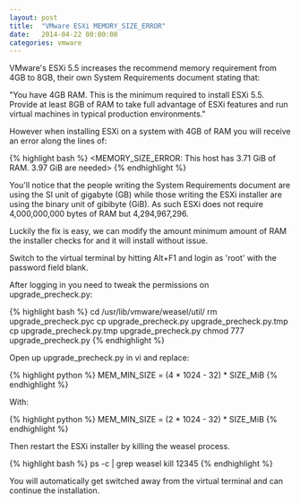 ```yaml
---
layout: post
title:  "VMware ESXi MEMORY_SIZE_ERROR"
date:   2014-04-22 00:00:00
categories: vmware
---
```


VMware's ESXi 5.5 increases the recommend memory requirement from 4GB to 8GB, 
their own System Requirements document stating that:

"You have 4GB RAM. This is the minimum required to install ESXi 5.5. Provide at
least 8GB of RAM to take full advantage of ESXi features and run virtual
machines in typical production environments."

However when installing ESXi on a system with 4GB of RAM you will receive an
error along the lines of:

{% highlight bash %}
<MEMORY_SIZE_ERROR: This host has 3.71 GiB of RAM. 3.97 GiB are needed>
{% endhighlight %}

You'll notice that the people writing the System Requirements document are using
the SI unit of gigabyte (GB) while those writing the ESXi installer are using
the binary unit of gibibyte (GiB). As such ESXi does not require 4,000,000,000
bytes of RAM but 4,294,967,296.

Luckily the fix is easy, we can modify the amount minimum amount of RAM the
installer checks for and it will install without issue.

Switch to the virtual terminal by hitting Alt+F1 and login as 'root' with the 
password field blank.

After logging in you need to tweak the permissions on upgrade_precheck.py:

{% highlight bash %}
cd /usr/lib/vmware/weasel/util/
rm upgrade_precheck.pyc
cp upgrade_precheck.py upgrade_precheck.py.tmp
cp upgrade_precheck.py.tmp upgrade_precheck.py
chmod 777 upgrade_precheck.py
{% endhighlight %}

Open up upgrade_precheck.py in vi and replace:

{% highlight python %}
MEM_MIN_SIZE = (4 * 1024 - 32) * SIZE_MiB
{% endhighlight %}

With:

{% highlight python %}
MEM_MIN_SIZE = (2 * 1024 - 32) * SIZE_MiB
{% endhighlight %}

Then restart the ESXi installer by killing the weasel process.

{% highlight bash %}
ps -c | grep weasel
kill 12345
{% endhighlight %}

You will automatically get switched away from the virtual terminal and can
continue the installation.
